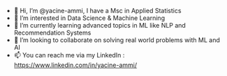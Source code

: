 - 👋 Hi, I’m @yacine-ammi, I have a Msc in Applied Statistics
- 👀 I’m interested in Data Science & Machine Learning 
- 🌱 I’m currently learning advanced topics in ML like NLP and Recommendation Systems
- 💞️ I’m looking to collaborate on solving real world problems with ML and AI
- 📫 You can reach me via my LinkedIn : https://www.linkedin.com/in/yacine-ammi/

<!---
yacine-ammi/yacine-ammi is a ✨ special ✨ repository because its `README.md` (this file) appears on your GitHub profile.
You can click the Preview link to take a look at your changes.
--->
